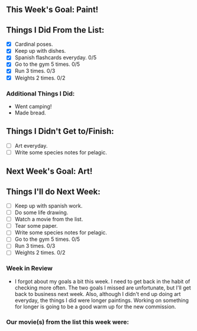 ## This Week's Goal: Paint!

## Things I Did From the List:

- [x] Cardinal poses.
- [x] Keep up with dishes.
- [x] Spanish flashcards everyday. 0/5
- [x] Go to the gym 5 times. 0/5
- [x] Run 3 times. 0/3
- [x] Weights 2 times. 0/2

### Additional Things I Did:

- Went camping!
- Made bread.

## Things I Didn't Get to/Finish:

- [ ] Art everyday.
- [ ] Write some species notes for pelagic.

## Next Week's Goal: Art!

## Things I'll do Next Week:

- [ ] Keep up with spanish work. 
- [ ] Do some life drawing.
- [ ] Watch a movie from the list.
- [ ] Tear some paper.
- [ ] Write some species notes for pelagic.
- [ ] Go to the gym 5 times. 0/5
- [ ] Run 3 times. 0/3
- [ ] Weights 2 times. 0/2

### Week in Review

- I forgot about my goals a bit this week. I need to get back in the habit of checking more often. The two goals I missed are unfortunate, but I'll get back to business next week. Also, although I didn't end up doing art everyday, the things I did were longer paintings. Working on something for longer is going to be a good warm up for the new commission.

### Our movie(s) from the list this week were: